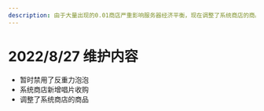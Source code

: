 ```yaml
---
description: 由于大量出现的0.01商店严重影响服务器经济平衡，现在调整了系统商店的商品 降低自动化对经济的影响
---
```


# 2022/8/27 维护内容

* 暂时禁用了反重力泡泡
* 系统商店新增唱片收购
* 调整了系统商店的商品
